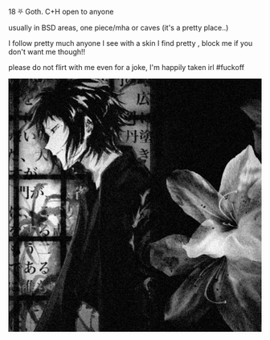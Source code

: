 18 ⛧ Goth. C+H open to anyone

usually in BSD areas, one piece/mha or caves (it's a pretty place..)


I follow pretty much anyone I see with a skin I find pretty , block me if you don't want me though!!

please do not flirt with me even for a joke, I'm happily taken irl #fuckoff

![image](https://github.com/kittipawz/kittipawz/blob/5a47d97b1b61a2371868557e5ba74544525a4e82/2e5c6eb8d425ed62eb31a21b2b3527c0.jpg) 
